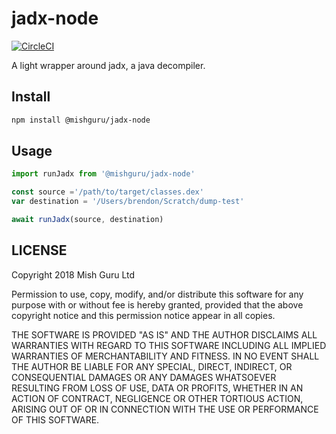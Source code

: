 # jadx-node

[![CircleCI](https://circleci.com/gh/mishguruorg/jadx-node/tree/master.svg?style=svg)](https://circleci.com/gh/mishguruorg/jadx-node/tree/master)

A light wrapper around jadx, a java decompiler.


## Install

```bash
npm install @mishguru/jadx-node
```

## Usage

```javascript
import runJadx from '@mishguru/jadx-node'

const source ='/path/to/target/classes.dex'
var destination = '/Users/brendon/Scratch/dump-test'

await runJadx(source, destination)
```

## LICENSE

Copyright 2018 Mish Guru Ltd

Permission to use, copy, modify, and/or distribute this software for any purpose 
with or without fee is hereby granted, provided that the above copyright notice 
and this permission notice appear in all copies.

THE SOFTWARE IS PROVIDED "AS IS" AND THE AUTHOR DISCLAIMS ALL WARRANTIES WITH 
REGARD TO THIS SOFTWARE INCLUDING ALL IMPLIED WARRANTIES OF MERCHANTABILITY AND 
FITNESS. IN NO EVENT SHALL THE AUTHOR BE LIABLE FOR ANY SPECIAL, DIRECT, 
INDIRECT, OR CONSEQUENTIAL DAMAGES OR ANY DAMAGES WHATSOEVER RESULTING FROM 
LOSS OF USE, DATA OR PROFITS, WHETHER IN AN ACTION OF CONTRACT, NEGLIGENCE OR 
OTHER TORTIOUS ACTION, ARISING OUT OF OR IN CONNECTION WITH THE USE OR 
PERFORMANCE OF THIS SOFTWARE.
